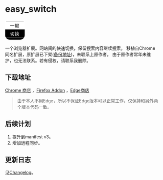 # easy_switch
<p align="left">
  <img  src="icon128.png" width=64" >
</p>

一个浏览器扩展。网站间的快速切换，保留搜索内容继续搜索。
移植自Chrome同名扩展，原扩展已下架([备份地址](https://www.crx4chrome.com/extensions/fknieppmhfgnjilnkdeoegocjkijpbfh/))，未联系上原作者。
由于原作者常年未维护，也无法联系。若有侵权，请联系我删除。

## 下载地址
 [Chrome 商店](https://chrome.google.com/webstore/detail/pchjdhcdlgghofamcpncdlhdonbeaplk)
 ，[Firefox Addon](https://addons.mozilla.org/zh-CN/firefox/addon/%E4%B8%80%E9%94%AE%E5%88%87%E6%8D%A2%E6%90%9C%E7%B4%A2/)
 ，[Edge商店](https://microsoftedge.microsoft.com/addons/detail/jijkhdficgnnikdijnkienfnmfbolmpb)
> 由于本人不用Edge，所以不保证Edge版本可以正常工作，仅保持和另外两个版本代码一致。

## 后续计划
1. 提升到manifest v3。
2. 增加远程同步。

## 更新日志
见[Changelog](CHANGELOG.md)。

